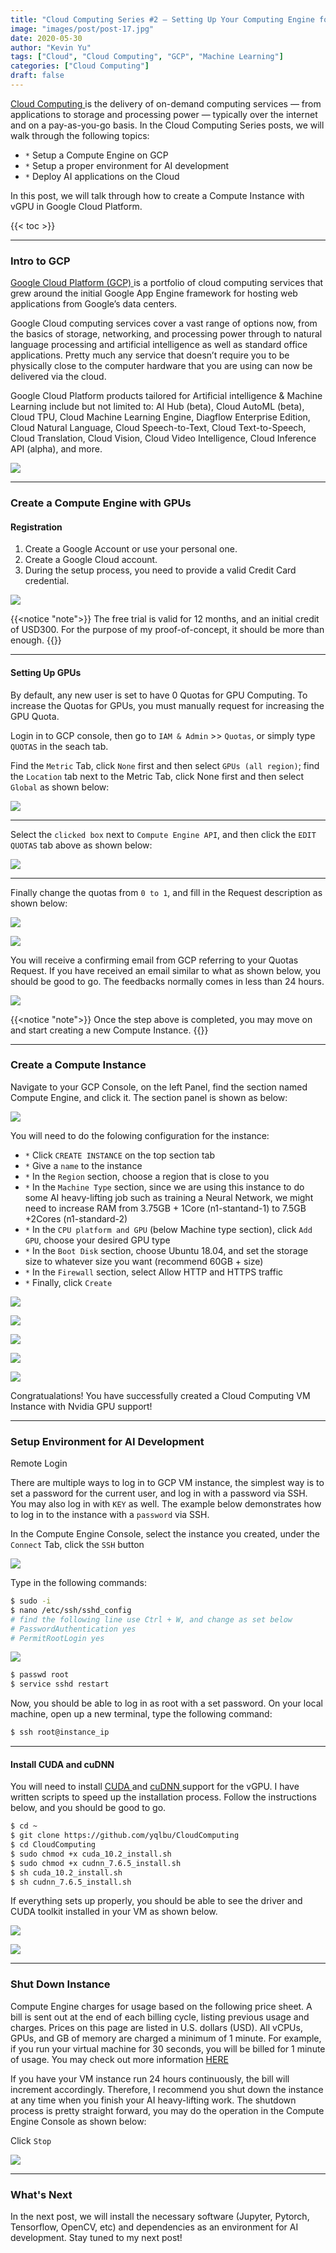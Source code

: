 ```yaml
---
title: "Cloud Computing Series #2 — Setting Up Your Computing Engine for CUDA AI Development with GCP"
image: "images/post/post-17.jpg"
date: 2020-05-30
author: "Kevin Yu"
tags: ["Cloud", "Cloud Computing", "GCP", "Machine Learning"]
categories: ["Cloud Computing"]
draft: false
---
```


[ Cloud Computing ](https://en.wikipedia.org/wiki/Cloud_computing) is the delivery of on-demand computing services — from applications to storage and processing power — typically over the internet and on a pay-as-you-go basis. In the Cloud Computing Series posts, we will walk through the following topics:

- `*` Setup a Compute Engine on GCP
- `*` Setup a proper environment for AI development
- `*` Deploy AI applications on the Cloud

In this post, we will talk through how to create a Compute Instance with vGPU in Google Cloud Platform.

{{< toc >}}

---

### Intro to GCP

[ Google Cloud Platform (GCP) ](https://cloud.google.com/) is a portfolio of cloud computing services that grew around the initial Google App Engine framework for hosting web applications from Google’s data centers.

Google Cloud computing services cover a vast range of options now, from the basics of storage, networking, and processing power through to natural language processing and artificial intelligence as well as standard office applications. Pretty much any service that doesn’t require you to be physically close to the computer hardware that you are using can now be delivered via the cloud.

Google Cloud Platform products tailored for Artificial intelligence & Machine Learning include but not limited to: AI Hub (beta), Cloud AutoML (beta), Cloud TPU, Cloud Machine Learning Engine, Diagflow Enterprise Edition, Cloud Natural Language, Cloud Speech-to-Text, Cloud Text-to-Speech, Cloud Translation, Cloud Vision, Cloud Video Intelligence, Cloud Inference API (alpha), and more.

![](https://objectstorage.ap-tokyo-1.oraclecloud.com/n/nrmjjlvckvsb/b/blog-content-20211009/o/post-17-mle-speech-1n6jt.max-600x600.png)

---

### Create a Compute Engine with GPUs

#### Registration

1. Create a Google Account or use your personal one.
2. Create a Google Cloud account.
3. During the setup process, you need to provide a valid Credit Card credential.

![](https://objectstorage.ap-tokyo-1.oraclecloud.com/n/nrmjjlvckvsb/b/blog-content-20211009/o/post-17-1_kG2Rh8XvnyNyV5zdyzIBCg.png)

{{<notice "note">}}
The free trial is valid for 12 months, and an initial credit of USD300.
For the purpose of my proof-of-concept, it should be more than enough.
{{</notice>}}

---

#### Setting Up GPUs

By default, any new user is set to have 0 Quotas for GPU Computing. To increase the Quotas for GPUs, you must manually request for increasing the GPU Quota.

Login in to GCP console, then go to `IAM & Admin` >> `Quotas`, or simply type `QUOTAS` in the seach tab.

Find the `Metric` Tab, click `None` first and then select `GPUs (all region)`; find the `Location` tab next to the Metric Tab, click None first and then select `Global` as shown below:

![](https://objectstorage.ap-tokyo-1.oraclecloud.com/n/nrmjjlvckvsb/b/blog-content-20211009/o/post-17-gpu_quota-2048x1007.png)

---

Select the `clicked box` next to `Compute Engine API`, and then click the `EDIT QUOTAS` tab above as shown below:

![](https://objectstorage.ap-tokyo-1.oraclecloud.com/n/nrmjjlvckvsb/b/blog-content-20211009/o/post-17-gpu_quota2-2048x1010.png)

---

Finally change the quotas from `0 to 1`, and fill in the Request description as shown below:

![](https://objectstorage.ap-tokyo-1.oraclecloud.com/n/nrmjjlvckvsb/b/blog-content-20211009/o/post-17-Screen-Shot-2020-05-30-at-2.42.04-PM.png)

![](https://objectstorage.ap-tokyo-1.oraclecloud.com/n/nrmjjlvckvsb/b/blog-content-20211009/o/post-17-gpu_quota3-2048x348.png)

You will receive a confirming email from GCP referring to your Quotas Request. If you have received an email similar to what as shown below, you should be good to go. The feedbacks normally comes in less than 24 hours.

![](https://objectstorage.ap-tokyo-1.oraclecloud.com/n/nrmjjlvckvsb/b/blog-content-20211009/o/post-17-gpu_quota2-2048x1010.png)

{{<notice "note">}}
Once the step above is completed, you may move on and start creating a new Compute Instance.
{{</notice>}}

---

### Create a Compute Instance

Navigate to your GCP Console, on the left Panel, find the section named Compute Engine, and click it. The section panel is shown as below:

![](https://objectstorage.ap-tokyo-1.oraclecloud.com/n/nrmjjlvckvsb/b/blog-content-20211009/o/post-17-gpu_quota2-2048x1010.png)

You will need to do the folowing configuration for the instance:

- `*` Click `CREATE INSTANCE` on the top section tab
- `*` Give a `name` to the instance
- `*` In the `Region` section, choose a region that is close to you
- `*` In the `Machine Type` section, since we are using this instance to do some AI heavy-lifting job such as training a Neural Network, we might need to increase RAM from 3.75GB + 1Core (n1-stantand-1) to 7.5GB +2Cores (n1-standard-2)
- `*` In the `CPU platform and GPU` (below Machine type section), click `Add GPU`, choose your desired GPU type
- `*` In the `Boot Disk` section, choose Ubuntu 18.04, and set the storage size to whatever size you want (recommend 60GB + size)
- `*` In the `Firewall` section, select Allow HTTP and HTTPS traffic
- `*` Finally, click `Create`

![](https://objectstorage.ap-tokyo-1.oraclecloud.com/n/nrmjjlvckvsb/b/blog-content-20211009/o/post-17-add-vm-2-2048x1389.png)

![](https://objectstorage.ap-tokyo-1.oraclecloud.com/n/nrmjjlvckvsb/b/blog-content-20211009/o/post-17-add-vm-3.png)

![](https://objectstorage.ap-tokyo-1.oraclecloud.com/n/nrmjjlvckvsb/b/blog-content-20211009/o/post-17-Screen-Shot-2020-05-30-at-3.08.20-PM.png)

![](https://objectstorage.ap-tokyo-1.oraclecloud.com/n/nrmjjlvckvsb/b/blog-content-20211009/o/post-17-add-vm-2048x586.png)

![](https://objectstorage.ap-tokyo-1.oraclecloud.com/n/nrmjjlvckvsb/b/blog-content-20211009/o/post-17-Screen-Shot-2020-05-30-at-2.55.34-PM.png)

Congratualations! You have successfully created a Cloud Computing VM Instance with Nvidia GPU support!

---

### Setup Environment for AI Development

Remote Login

There are multiple ways to log in to GCP VM instance, the simplest way is to set a password for the current user, and log in with a password via SSH. You may also log in with `KEY` as well. The example below demonstrates how to log in to the instance with a `password` via SSH.

In the Compute Engine Console, select the instance you created, under the `Connect` Tab, click the `SSH` button

![](https://objectstorage.ap-tokyo-1.oraclecloud.com/n/nrmjjlvckvsb/b/blog-content-20211009/o/post-17-Screen-Shot-2020-05-30-at-3.23.30-PM-2048x596.png)

Type in the following commands:

```bash
$ sudo -i
$ nano /etc/ssh/sshd_config
# find the following line use Ctrl + W, and change as set below
# PasswordAuthentication yes
# PermitRootLogin yes
```

![](https://objectstorage.ap-tokyo-1.oraclecloud.com/n/nrmjjlvckvsb/b/blog-content-20211009/o/post-17-Screen-Shot-2020-05-30-at-3.30.37-PM.png)

```bash
$ passwd root
$ service sshd restart
```

Now, you should be able to log in as root with a set password. On your local machine, open up a new terminal, type the following command:

```bash
$ ssh root@instance_ip
```

---

#### Install CUDA and cuDNN

You will need to install [ CUDA ](https://developer.nvidia.com/cuda-downloads) and [ cuDNN ](https://developer.nvidia.com/cudnn) support for the vGPU. I have written scripts to speed up the installation process. Follow the instructions below, and you should be good to go.

```bash
$ cd ~
$ git clone https://github.com/yqlbu/CloudComputing
$ cd CloudComputing
$ sudo chmod +x cuda_10.2_install.sh
$ sudo chmod +x cudnn_7.6.5_install.sh
$ sh cuda_10.2_install.sh
$ sh cudnn_7.6.5_install.sh
```

If everything sets up properly, you should be able to see the driver and CUDA toolkit installed in your VM as shown below.

![](https://objectstorage.ap-tokyo-1.oraclecloud.com/n/nrmjjlvckvsb/b/blog-content-20211009/o/post-17-nvidia-smi.png)

![](https://objectstorage.ap-tokyo-1.oraclecloud.com/n/nrmjjlvckvsb/b/blog-content-20211009/o/post-17-nvcc.png)

---

### Shut Down Instance

Compute Engine charges for usage based on the following price sheet. A bill is sent out at the end of each billing cycle, listing previous usage and charges. Prices on this page are listed in U.S. dollars (USD). All vCPUs, GPUs, and GB of memory are charged a minimum of 1 minute. For example, if you run your virtual machine for 30 seconds, you will be billed for 1 minute of usage. You may check out more information [ HERE ](https://cloud.google.com/compute/vm-instance-pricing?hl=en_US)

If you have your VM instance run 24 hours continuously, the bill will increment accordingly. Therefore, I recommend you shut down the instance at any time when you finish your AI heavy-lifting work. The shutdown process is pretty straight forward, you may do the operation in the Compute Engine Console as shown below:

Click `Stop`

![](https://objectstorage.ap-tokyo-1.oraclecloud.com/n/nrmjjlvckvsb/b/blog-content-20211009/o/post-17-Screen-Shot-2020-05-30-at-4.12.33-PM.png)

---

### What's Next

In the next post, we will install the necessary software (Jupyter, Pytorch, Tensorflow, OpenCV, etc) and dependencies as an environment for AI development. Stay tuned to my next post!
